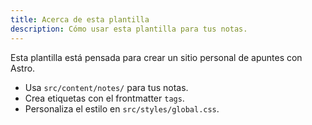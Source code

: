 ```yaml
---
title: Acerca de esta plantilla
description: Cómo usar esta plantilla para tus notas.
---
```


Esta plantilla está pensada para crear un sitio personal de apuntes con Astro.

- Usa `src/content/notes/` para tus notas.
- Crea etiquetas con el frontmatter `tags`.
- Personaliza el estilo en `src/styles/global.css`.
